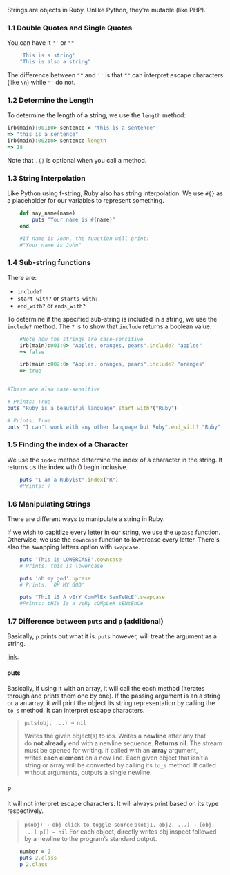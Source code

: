 Strings are objects in Ruby. Unlike Python, they're mutable (like PHP).

### 1.1 Double Quotes and Single Quotes

You can have it ``''`` or ``""``

```ruby
	'This is a string'
	"This is also a string"
```

The difference between ``""`` and ``''`` is that ``""`` can interpret escape characters (like `\n`) while `''` do not.

### 1.2 Determine the Length

To determine the length of a string, we use the ``length`` method:

```ruby
irb(main):001:0> sentence = "this is a sentence"
=> "this is a sentence"
irb(main):002:0> sentence.length
=> 18
```

Note that `.()` is optional when you call a method.

### 1.3 String Interpolation

Like Python using f-string, Ruby also has string interpolation. We use ``#{}`` as a placeholder for our variables to represent something.

```ruby
	def say_name(name)
		puts "Your name is #{name}"
	end

	#If name is John, the function will print:
	#"Your name is John"
```

### 1.4 Sub-string functions

There are:
- `include?`
- `start_with?` or `starts_with?`
- `end_with?` or `ends_with?` 

To determine if the specified sub-string is included in a string, we use the ``include?`` method. The `?` is to show that `include` returns a boolean value.

```ruby
	#Note how the strings are case-sensitive 
	irb(main):001:0> "Apples, oranges, pears".include? "apples"
	=> false

	irb(main):002:0> "Apples, oranges, pears".include? "oranges"
	=> true
```

```ruby

#These are also case-sensitive

# Prints: True
puts "Ruby is a beautiful language".start_with?("Ruby")

# Prints: True
puts "I can't work with any other language but Ruby".end_with? "Ruby"
```


### 1.5 Finding the index of a Character
		
We use the `index` method determine the index of a character in the string. It returns us the index wth 0 begin inclusive.

```ruby
	puts "I am a Rubyist".index("R")
	#Prints: 7
```

### 1.6 Manipulating Strings

There are different ways to manipulate a string in Ruby: 

If we wish to capitlize every letter in our string, we use the `upcase` function. Otherwise, we use the `downcase` function to lowercase every letter. There's also the swapping letters option with `swapcase`.

```ruby
	puts 'This is LOWERCASE'.downcase
	# Prints: this is lowercase

	puts 'oh my god'.upcase
	# Prints: 'OH MY GOD'

	puts "ThiS iS A vErY ComPlEx SenTeNcE".swapcase 
	#Prints: tHIs Is a VeRy cOMpLeX sENtEnCe 
```

### 1.7 Difference between `puts` and `p` (additional)

Basically, `p` prints out what it is. `puts` however, will treat the argument as a string.

[link](https://ruby-doc.org/core-2.4.1/IO.html#method-i-puts).

#### puts

Basically, if using it with an array, it will call the each method (iterates through and prints them one by one). If the passing argument is an a string or a an array, it will print the object its string representation by calling the `to_s` method. It can interpret escape characters.

>`puts(obj, ...) → nil`
>
>Writes the given object(s) to ios. Writes a **newline** after any that do **not already** end with a newline sequence. **Returns nil**.
>The stream must be opened for writing. If called with an **array** argument, writes **each element** on a new line. Each given object that isn’t a string or array will be converted by calling its `to_s` method. If called without arguments, outputs a single newline.


#### p 

It will not interpret escape characters. It will always print based on its type respectively.

>`p(obj) → obj click to toggle source`
  `p(obj1, obj2, ...) → [obj, ...] p() → nil`
  For each object, directly writes obj.inspect followed by a newline to the program’s standard output.
 
```ruby
	number = 2
	puts 2.class
	p 2.class
```